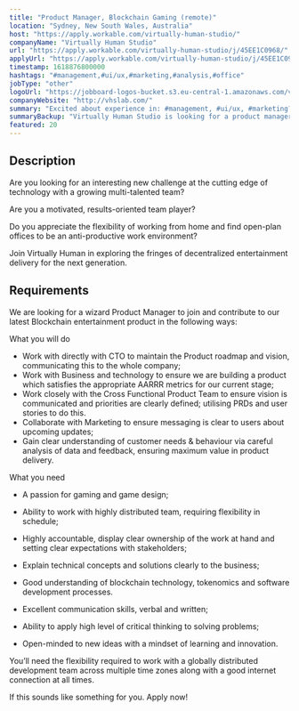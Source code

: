 ```yaml
---
title: "Product Manager, Blockchain Gaming (remote)"
location: "Sydney, New South Wales, Australia"
host: "https://apply.workable.com/virtually-human-studio/"
companyName: "Virtually Human Studio"
url: "https://apply.workable.com/virtually-human-studio/j/45EE1C0968/"
applyUrl: "https://apply.workable.com/virtually-human-studio/j/45EE1C0968/apply/"
timestamp: 1618876800000
hashtags: "#management,#ui/ux,#marketing,#analysis,#office"
jobType: "other"
logoUrl: "https://jobboard-logos-bucket.s3.eu-central-1.amazonaws.com/virtually-human-studio"
companyWebsite: "http://vhslab.com/"
summary: "Excited about experience in: #management, #ui/ux, #marketing? Check out this job post!"
summaryBackup: "Virtually Human Studio is looking for a product manager that has experience in: #management, #ui/ux, #marketing."
featured: 20
---
```


## Description

Are you looking for an interesting new challenge at the cutting edge of technology with a growing multi-talented team?

Are you a motivated, results-oriented team player?

Do you appreciate the flexibility of working from home and find open-plan offices to be an anti-productive work environment?

Join Virtually Human in exploring the fringes of decentralized entertainment delivery for the next generation.

## Requirements

We are looking for a wizard Product Manager to join and contribute to our latest Blockchain entertainment product in the following ways:

What you will do

*   Work with directly with CTO to maintain the Product roadmap and vision, communicating this to the whole company;
*   Work with Business and technology to ensure we are building a product which satisfies the appropriate AARRR metrics for our current stage;
*   Work closely with the Cross Functional Product Team to ensure vision is communicated and priorities are clearly defined; utilising PRDs and user stories to do this.
*   Collaborate with Marketing to ensure messaging is clear to users about upcoming updates;
*   Gain clear understanding of customer needs & behaviour via careful analysis of data and feedback, ensuring maximum value in product delivery.

What you need

*   A passion for gaming and game design;
*   Ability to work with highly distributed team, requiring flexibility in schedule;

*   Highly accountable, display clear ownership of the work at hand and setting clear expectations with stakeholders;
*   Explain technical concepts and solutions clearly to the business;
*   Good understanding of blockchain technology, tokenomics and software development processes.
*   Excellent communication skills, verbal and written;
*   Ability to apply high level of critical thinking to solving problems;
*   Open-minded to new ideas with a mindset of learning and innovation.

You’ll need the flexibility required to work with a globally distributed development team across multiple time zones along with a good internet connection at all times.

If this sounds like something for you. Apply now!
